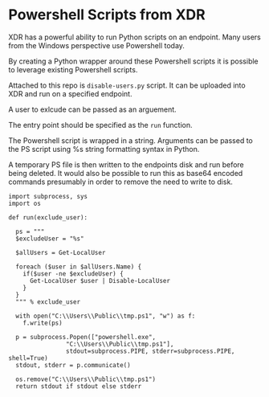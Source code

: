 # Powershell Scripts from XDR

XDR has a powerful ability to run Python scripts on an endpoint.
Many users from the Windows perspective use Powershell today.

By creating a Python wrapper around these Powershell scripts it is 
possible to leverage existing Powershell scripts.

Attached to this repo is `disable-users.py` script. It can be uploaded into 
XDR and run on a specified endpoint.

A user to exlcude can be passed as an arguement.

The entry point should be specified as the `run` function.

The Powershell script is wrapped in a string.
Arguments can be passed to the PS script using %s string formatting syntax in Python.

A temporary PS file is then written to the endpoints disk and run before being deleted.
It would also be possible to run this as base64 encoded commands presumably in order to 
remove the need to write to disk.

```
import subprocess, sys
import os

def run(exclude_user):

  ps = """
  $excludeUser = "%s"

  $allUsers = Get-LocalUser

  foreach ($user in $allUsers.Name) {
    if($user -ne $excludeUser) {
      Get-LocalUser $user | Disable-LocalUser
    }
  }
  """ % exclude_user

  with open("C:\\Users\\Public\\tmp.ps1", "w") as f:
    f.write(ps)

  p = subprocess.Popen(["powershell.exe", 
                "C:\\Users\\Public\\tmp.ps1"], 
                stdout=subprocess.PIPE, stderr=subprocess.PIPE, shell=True)
  stdout, stderr = p.communicate()

  os.remove("C:\\Users\\Public\\tmp.ps1")
  return stdout if stdout else stderr
```
